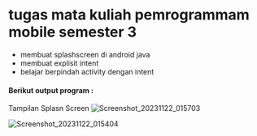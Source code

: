 # tugas mata kuliah pemrogrammam mobile semester 3

- membuat splashscreen di android java
- membuat explisit intent
- belajar berpindah activity dengan intent


#### Berikut output program :

Tampilan Splasn Screen
![Screenshot_20231122_015703](https://github.com/AgengListiyatYono/Tugaspertemuan9/assets/115475428/61434ad8-e993-4795-b7b7-d519cabd0d34)


![Screenshot_20231122_015404](https://github.com/AgengListiyatYono/Tugaspertemuan9/assets/115475428/f6b79dd8-5e69-4ec7-b2ca-13f2fadcfc29)


